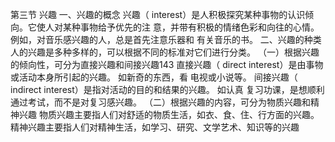 第三节 兴趣
一、兴趣的概念
兴趣（ interest）是人积极探究某种事物的认识倾向。它使人对某种事物给予优先的注
意，并带有积极的情绪色彩和向往的心情。例如，对音乐感兴趣的人，总是首先注意乐器和
有关音乐的书。
二、兴趣的种类
人的兴趣是多种多样的，可以根据不同的标准对它们进行分类。
（一）根据兴趣的倾向性，可分为直接兴趣和间接兴趣143
直接兴趣（ direct interest）是由事物或活动本身所引起的兴趣。 如新奇的东西，看
电视或小说等。 间接兴趣（ indirect interest）是指对活动的目的和结果的兴趣。 如认真
复习功课，是想顺利通过考试，而不是对复习感兴趣。
（二）根据兴趣的内容，可分为物质兴趣和精神兴趣
物质兴趣主要指人们对舒适的物质生活，如衣、食、住、行方面的兴趣。
精神兴趣主要指人们对精神生活，如学习、研究、文学艺术、知识等的兴趣